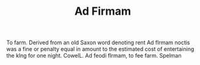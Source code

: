 ---
title: Ad Firmam
permalink: "/definitions/ad-firmam.html"
body: To farm. Derived from an old Saxon word denoting rent Ad flrmam noctis was a
  fine or penalty equal in amount to the estimated cost of entertaining the klng for
  one night. CowelL. Ad feodi flrmam, to fee farm. Spelman
published_at: '2018-07-07'
layout: post
---